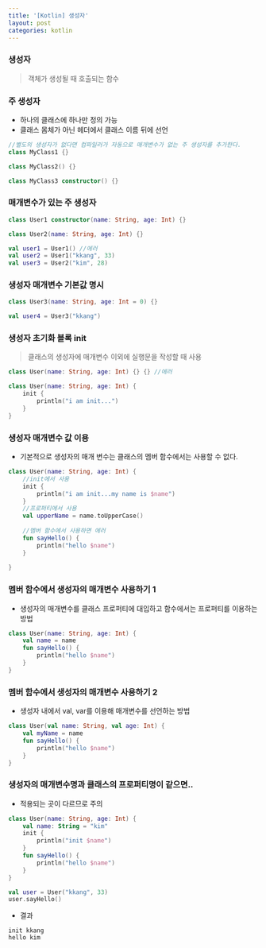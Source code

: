 ```yaml
---
title: '[Kotlin] 생성자'
layout: post
categories: kotlin
---
```


### 생성자
> 객체가 생성될 때 호출되는 함수

### 주 생성자
- 하나의 클래스에 하나만 정의 가능
- 클래스 몸체가 아닌 헤더에서 클래스 이름 뒤에 선언

```kotlin
//별도의 생성자가 없다면 컴파일러가 자동으로 매개변수가 없는 주 생성자를 추가한다.
class MyClass1 {}

class MyClass2() {}

class MyClass3 constructor() {}
```

### 매개변수가 있는 주 생성자
```kotlin
class User1 constructor(name: String, age: Int) {}

class User2(name: String, age: Int) {}

val user1 = User1() //에러
val user2 = User1("kkang", 33)
val user3 = User2("kim", 28)
```

### 생성자 매개변수 기본값 명시
```kotlin
class User3(name: String, age: Int = 0) {}

val user4 = User3("kkang")
```

### 생성자 초기화 블록 init
> 클래스의 생성자에 매개변수 이외에 실행문을 작성할 때 사용
```kotlin
class User(name: String, age: Int) {} {} //에러
```
```kotlin
class User(name: String, age: Int) {
    init {
        println("i am init...")
    }
}
```

### 생성자 매개변수 값 이용
- 기본적으로 생성자의 매개 변수는 클래스의 멤버 함수에서는 사용할 수 없다.

```kotlin
class User(name: String, age: Int) {
    //init에서 사용
    init {
        println("i am init...my name is $name")
    }
    //프로퍼티에서 사용
    val upperName = name.toUpperCase()
    
    //멤버 함수에서 사용하면 에러
    fun sayHello() {
        println("hello $name")
    }
    
}
```

### 멤버 함수에서 생성자의 매개변수 사용하기 1
- 생성자의 매개변수를 클래스 프로퍼티에 대입하고 함수에서는 프로퍼티를 이용하는 방법

```kotlin
class User(name: String, age: Int) {
    val name = name
    fun sayHello() {
        println("hello $name")
    }
}
```

### 멤버 함수에서 생성자의 매개변수 사용하기 2
- 생성자 내에서 val, var를 이용해 매개변수를 선언하는 방법

```kotlin
class User(val name: String, val age: Int) {
    val myName = name
    fun sayHello() {
        println("hello $name")
    }
}
```

### 생성자의 매개변수명과 클래스의 프로퍼티명이 같으면..
- 적용되는 곳이 다르므로 주의

```kotlin
class User(name: String, age: Int) {
    val name: String = "kim"
    init {
        println("init $name")
    }
    fun sayHello() {
        println("hello $name")
    }
}

val user = User("kkang", 33)
user.sayHello()
```

- 결과
```text
init kkang
hello kim
```